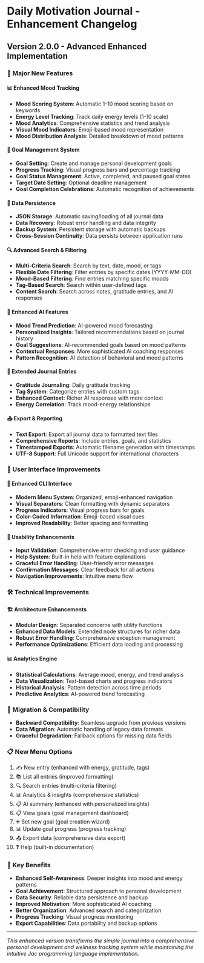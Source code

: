 # Daily Motivation Journal - Enhancement Changelog

## Version 2.0.0 - Advanced Enhanced Implementation

### 🚀 Major New Features

#### 📊 Enhanced Mood Tracking
- **Mood Scoring System**: Automatic 1-10 mood scoring based on keywords
- **Energy Level Tracking**: Track daily energy levels (1-10 scale)
- **Mood Analytics**: Comprehensive statistics and trend analysis
- **Visual Mood Indicators**: Emoji-based mood representation
- **Mood Distribution Analysis**: Detailed breakdown of mood patterns

#### 🎯 Goal Management System
- **Goal Setting**: Create and manage personal development goals
- **Progress Tracking**: Visual progress bars and percentage tracking
- **Goal Status Management**: Active, completed, and paused goal states
- **Target Date Setting**: Optional deadline management
- **Goal Completion Celebrations**: Automatic recognition of achievements

#### 💾 Data Persistence
- **JSON Storage**: Automatic saving/loading of all journal data
- **Data Recovery**: Robust error handling and data integrity
- **Backup System**: Persistent storage with automatic backups
- **Cross-Session Continuity**: Data persists between application runs

#### 🔍 Advanced Search & Filtering
- **Multi-Criteria Search**: Search by text, date, mood, or tags
- **Flexible Date Filtering**: Filter entries by specific dates (YYYY-MM-DD)
- **Mood-Based Filtering**: Find entries matching specific moods
- **Tag-Based Search**: Search within user-defined tags
- **Content Search**: Search across notes, gratitude entries, and AI responses

#### 🤖 Enhanced AI Features
- **Mood Trend Prediction**: AI-powered mood forecasting
- **Personalized Insights**: Tailored recommendations based on journal history
- **Goal Suggestions**: AI-recommended goals based on mood patterns
- **Contextual Responses**: More sophisticated AI coaching responses
- **Pattern Recognition**: AI detection of behavioral and mood patterns

#### 📝 Extended Journal Entries
- **Gratitude Journaling**: Daily gratitude tracking
- **Tag System**: Categorize entries with custom tags
- **Enhanced Context**: Richer AI responses with more context
- **Energy Correlation**: Track mood-energy relationships

#### 📤 Export & Reporting
- **Text Export**: Export all journal data to formatted text files
- **Comprehensive Reports**: Include entries, goals, and statistics
- **Timestamped Exports**: Automatic filename generation with timestamps
- **UTF-8 Support**: Full Unicode support for international characters

### 🎨 User Interface Improvements

#### 📱 Enhanced CLI Interface
- **Modern Menu System**: Organized, emoji-enhanced navigation
- **Visual Separators**: Clean formatting with dynamic separators
- **Progress Indicators**: Visual progress bars for goals
- **Color-Coded Information**: Emoji-based visual cues
- **Improved Readability**: Better spacing and formatting

#### 🔧 Usability Enhancements
- **Input Validation**: Comprehensive error checking and user guidance
- **Help System**: Built-in help with feature explanations
- **Graceful Error Handling**: User-friendly error messages
- **Confirmation Messages**: Clear feedback for all actions
- **Navigation Improvements**: Intuitive menu flow

### 🛠️ Technical Improvements

#### 🏗️ Architecture Enhancements
- **Modular Design**: Separated concerns with utility functions
- **Enhanced Data Models**: Extended node structures for richer data
- **Robust Error Handling**: Comprehensive exception management
- **Performance Optimizations**: Efficient data loading and processing

#### 📊 Analytics Engine
- **Statistical Calculations**: Average mood, energy, and trend analysis
- **Data Visualization**: Text-based charts and progress indicators
- **Historical Analysis**: Pattern detection across time periods
- **Predictive Analytics**: AI-powered trend forecasting

### 🔄 Migration & Compatibility
- **Backward Compatibility**: Seamless upgrade from previous versions
- **Data Migration**: Automatic handling of legacy data formats
- **Graceful Degradation**: Fallback options for missing data fields

### 📋 New Menu Options
1. ✍️ New entry (enhanced with energy, gratitude, tags)
2. 📚 List all entries (improved formatting)
3. 🔍 Search entries (multi-criteria filtering)
4. 📊 Analytics & insights (comprehensive statistics)
5. 📋 AI summary (enhanced with personalized insights)
6. 📋 View goals (goal management dashboard)
7. ➕ Set new goal (goal creation wizard)
8. 📊 Update goal progress (progress tracking)
9. 📤 Export data (comprehensive data export)
10. ❓ Help (built-in documentation)

### 🎯 Key Benefits
- **Enhanced Self-Awareness**: Deeper insights into mood and energy patterns
- **Goal Achievement**: Structured approach to personal development
- **Data Security**: Reliable data persistence and backup
- **Improved Motivation**: More sophisticated AI coaching
- **Better Organization**: Advanced search and categorization
- **Progress Tracking**: Visual progress monitoring
- **Export Capabilities**: Data portability and backup options

---

*This enhanced version transforms the simple journal into a comprehensive personal development and wellness tracking system while maintaining the intuitive Jac programming language implementation.*
